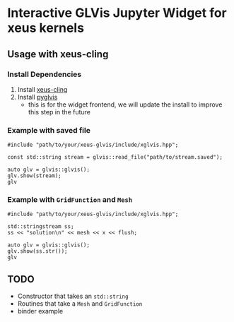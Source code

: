 # Interactive GLVis Jupyter Widget for xeus kernels

## Usage with xeus-cling

### Install Dependencies
1) Install [xeus-cling](https://github.com/jupyter-xeus/xeus-cling)
2) Install [pyglvis](https://github.com/glvis/pyglvis)
    - this is for the widget frontend, we will update the install to improve this step in the future

### Example with saved file

```
#include "path/to/your/xeus-glvis/include/xglvis.hpp";

const std::string stream = glvis::read_file("path/to/stream.saved");

auto glv = glvis::glvis();
glv.show(stream);
glv
```

### Example with `GridFunction` and `Mesh`

```
#include "path/to/your/xeus-glvis/include/xglvis.hpp";

std::stringstream ss;
ss << "solution\n" << mesh << x << flush;

auto glv = glvis::glvis();
glv.show(ss.str());
glv
```


## TODO

- Constructor that takes an `std::string`
- Routines that take a `Mesh` and `GridFunction`
- binder example
